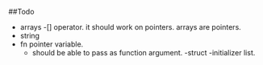 ##Todo
- arrays
    -[] operator. it should work on pointers. arrays are pointers. 
- string
- fn pointer variable.
    - should be able to pass as function argument.
-struct
    -initializer list. 
